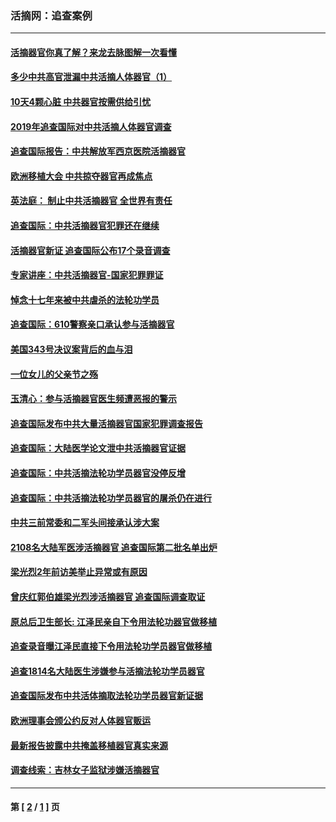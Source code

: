 ### 活摘网：追查案例
---
#### [活摘器官你真了解？来龙去脉图解一次看懂](../../pages/nf5880/n13013820.md?01170430) 
#### [多少中共高官泄漏中共活摘人体器官（1）](../../pages/nf5880/n12671234.md?01170430) 
#### [10天4颗心脏 中共器官按需供给引忧](../../pages/nf5880/n12326366.md?01170430) 
#### [2019年追查国际对中共活摘人体器官调查](../../pages/nf5880/n11917733.md?01170430) 
#### [追查国际报告：中共解放军西京医院活摘器官](../../pages/nf5880/n11838359.md?01170430) 
#### [欧洲移植大会 中共掠夺器官再成焦点](../../pages/nf5880/n11538883.md?01170430) 
#### [英法庭： 制止中共活摘器官 全世界有责任](../../pages/nf5880/n11330691.md?01170430) 
#### [追查国际：中共活摘器官犯罪还在继续](../../pages/nf5880/n11218301.md?01170430) 
#### [活摘器官新证 追查国际公布17个录音调查](../../pages/nf5880/n10897744.md?01170430) 
#### [专家讲座：中共活摘器官-国家犯罪罪证](../../pages/nf5880/n8828153.md?01170430) 
#### [悼念十七年来被中共虐杀的法轮功学员](../../pages/nf5880/n8124823.md?01170430) 
#### [追查国际：610警察亲口承认参与活摘器官](../../pages/nf5880/n8109067.md?01170430) 
#### [美国343号决议案背后的血与泪](../../pages/nf5880/n8020684.md?01170430) 
#### [一位女儿的父亲节之殇](../../pages/nf5880/n8014122.md?01170430) 
#### [玉清心：参与活摘器官医生频遭恶报的警示](../../pages/nf5880/n4637546.md?01170430) 
#### [追查国际发布中共大量活摘器官国家犯罪调查报告](../../pages/nf5880/n4613428.md?01170430) 
#### [追查国际：大陆医学论文泄中共活摘器官证据](../../pages/nf5880/n4608794.md?01170430) 
#### [追查国际：中共活摘法轮功学员器官没停反增](../../pages/nf5880/n4584075.md?01170430) 
#### [追查国际：中共活摘法轮功学员器官的屠杀仍在进行](../../pages/nf5880/n4299154.md?01170430) 
#### [中共三前常委和二军头间接承认涉大案](../../pages/nf5880/n4286244.md?01170430) 
#### [2108名大陆军医涉活摘器官 追查国际第二批名单出炉](../../pages/nf5880/n4284769.md?01170430) 
#### [梁光烈2年前访美举止异常或有原因](../../pages/nf5880/n4279686.md?01170430) 
#### [曾庆红郭伯雄梁光烈涉活摘器官 追查国际调查取证](../../pages/nf5880/n4278462.md?01170430) 
#### [原总后卫生部长: 江泽民亲自下令用法轮功器官做移植](../../pages/nf5880/n4263864.md?01170430) 
#### [追查录音曝江泽民直接下令用法轮功学员器官做移植](../../pages/nf5880/n4261268.md?01170430) 
#### [追查1814名大陆医生涉嫌参与活摘法轮功学员器官](../../pages/nf5880/n4259055.md?01170430) 
#### [追查国际发布中共活体摘取法轮功学员器官新证据](../../pages/nf5880/n4258255.md?01170430) 
#### [欧洲理事会颁公约反对人体器官贩运](../../pages/nf5880/n4206955.md?01170430) 
#### [最新报告披露中共掩盖移植器官真实来源](../../pages/nf5880/n4140084.md?01170430) 
#### [调查线索：吉林女子监狱涉嫌活摘器官](../../pages/nf5880/n4044366.md?01170430) 

---
#### 第 [ [2](./2.md?01170430) / [1](./1.md?01170430) ] 页
